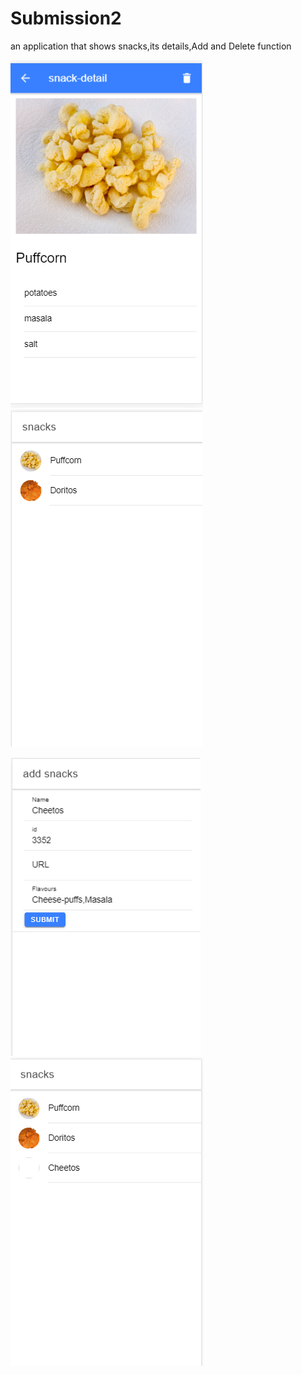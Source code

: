 # Submission2
an application that shows snacks,its details,Add and Delete function

<img src="details page.PNG"> </img>
<img src="main page.PNG"> </img>

<img src="cheeetos add.PNG"> </img>
<img src="cheetos add2.PNG"> </img>
